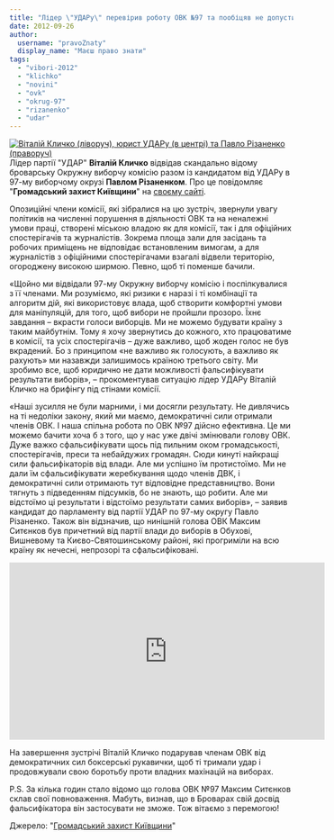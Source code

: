 ```yaml
---
title: "Лідер \"УДАРу\" перевірив роботу ОВК №97 та пообіцяв не допустити фальсифікації"
date: 2012-09-26
author: 
  username: "pravoZnaty"
  display_name: "Маєш право знати"
tags: 
  - "vibori-2012"
  - "klichko"
  - "novini"
  - "ovk"
  - "okrug-97"
  - "rizanenko"
  - "udar"
---
```


[![](https://mpz.brovary.org/wp-content/uploads/2012/09/324178_285418291558892_316035741_o1.jpg "Віталій Кличко (ліворуч), юрист УДАРу (в центрі) та Павло Різаненко (праворуч)")](https://mpz.brovary.org/wp-content/uploads/2012/09/324178_285418291558892_316035741_o1.jpg)Лідер партії "УДАР" **Віталій Кличко** відвідав скандально відому броварську Окружну виборчу комісію разом із кандидатом від УДАРу в 97-му виборчому окрузі **Павлом Різаненком**. Про це повідомляє "**Громадський захист Київщини**" на [своєму сайті](http://groza.org/vitalij-klychko-ta-pavlo-rizanenko-vidvidaly-ovk-97-video/).

Опозиційні члени комісії, які зібралися на цю зустріч, звернули увагу політиків на численні порушення в діяльності ОВК та на неналежні умови праці, створені міською владою як для комісії, так і для офіційних спостерігачів та журналістів. Зокрема площа зали для засідань та робочих приміщень не відповідає встановленим вимогам, а для журналістів з офіційними спостерігачами взагалі відвели територію, огороджену високою ширмою. Певно, щоб ті поменше бачили.

«Щойно ми відвідали 97-му Окружну виборчу комісію і поспілкувалися з її членами. Ми розуміємо, які ризики є наразі і ті комбінації та алгоритм дій, які використовує влада, щоб створити комфортні умови для маніпуляцій, для того, щоб вибори не пройшли прозоро. Їхнє завдання – вкрасти голоси виборців. Ми не можемо будувати країну з таким майбутнім. Тому я хочу звернутись до кожного, хто працюватиме в комісії, та усіх спостерігачів – дуже важливо, щоб жоден голос не був вкрадений. Бо з принципом «не важливо як голосують, а важливо як рахують» ми назавжди залишимось країною третього світу. Ми зробимо все, щоб юридично не дати можливості фальсифікувати результати виборів», – прокоментував ситуацію лідер УДАРу Віталій Кличко на брифінгу під стінами комісії.

«Наші зусилля не були марними, і ми досягли результату. Не дивлячись на ті недоліки закону, який ми маємо, демократичні сили отримали членів ОВК. І наша спільна робота по ОВК №97 дійсно ефективна. Це ми можемо бачити хоча б з того, що у нас уже двічі змінювали голову ОВК. Дуже важко сфальсифікувати щось під пильним оком громадськості, спостерігачів, преси та небайдужих громадян. Сюди кинуті найкращі сили фальсифікаторів від влади. Але ми успішно їм протистоїмо. Ми не дали їм сфальсифікувати жеребкування щодо членів ДВК, і демократичні сили отримають тут відповідне представництво. Вони тягнуть з підведенням підсумків, бо не знають, що робити. Але ми відстоїмо ці результати і відстоїмо результати самих виборів», – заявив кандидат до парламенту від партії УДАР по 97-му округу Павло Різаненко. Також він відзначив, що нинішній голова ОВК Максим Ситєнков був причетний від партії влади до виборів в Обухові, Вишневому та Києво-Святошинському районі, які прогриміли на всю країну як нечесні, непрозорі та сфальсифіковані.

<iframe src="http://www.youtube.com/embed/Oj08pJI57uE" frameborder="0" width="560" height="315"></iframe>

На завершення зустрічі Віталій Кличко подарував членам ОВК від демократичних сил боксерські рукавички, щоб ті тримали удар і продовжували свою боротьбу проти владних махінацій на виборах.

P.S. За кілька годин стало відомо що голова ОВК №97 Максим Ситєнков склав свої повноваження. Мабуть, визнав, що в Броварах свій досвід фальсифікатора він застосувати не зможе. Тож вітаємо з перемогою!

Джерело: "[Громадський захист Київщини](http://groza.org/vitalij-klychko-ta-pavlo-rizanenko-vidvidaly-ovk-97-video/)"
